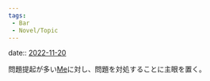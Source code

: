 ```yaml
---
tags:
 - Bar
 - Novel/Topic
---
```


date:: [2022-11-20](Daily_Note/2022-11-20.md)

問題提起が多い[Me](../Chaos/Me.md)に対し、問題を対処することに主眼を置く。